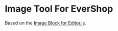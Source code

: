 # Image Tool For EverShop

Based on the [Image Block for Editor.js](https://github.com/editor-js/image).
